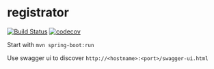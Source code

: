 # registrator

[![Build Status](https://travis-ci.org/andibraeu/registrator.svg?branch=master)](https://travis-ci.org/andibraeu/registrator) [![codecov](https://codecov.io/gh/andibraeu/registrator/branch/master/graph/badge.svg)](https://codecov.io/gh/andibraeu/registrator)


Start with ```mvn spring-boot:run```

Use swagger ui to discover ```http://<hostname>:<port>/swagger-ui.html```


